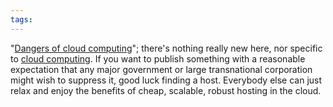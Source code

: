 ```yaml
---
tags: 
---
```


"[Dangers of cloud computing](http://blogs.computerworlduk.com/simon-says/2010/12/the-risky-cloud/index.htm)"; there's nothing really new here, nor specific to [cloud computing](/wiki/cloud_computing). If you want to publish something with a reasonable expectation that any major government or large transnational corporation might wish to suppress it, good luck finding a host. Everybody else can just relax and enjoy the benefits of cheap, scalable, robust hosting in the cloud.
